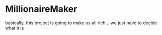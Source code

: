 # MillionaireMaker
basically, this project is going to make us all rich... we just have to decide what it is
